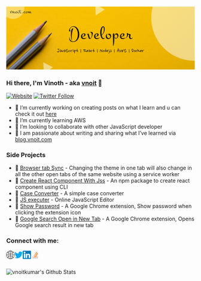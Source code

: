 ![Vnoit](./cover.jpg)

### Hi there, I'm Vinoth - aka [vnoit][website] 👋

[![Website](https://img.shields.io/website?label=vnoit.com&style=for-the-badge&url=https://vnoit.com)](https://vnoit.com)
[![Twitter Follow](https://img.shields.io/twitter/follow/vnoitkumar?color=1DA1F2&logo=twitter&style=for-the-badge)](https://twitter.com/intent/follow?original_referer=https://github.com/vnoitkumar&screen_name=vnoitkumar)

- 🔭 I’m currently working on creating posts on what I learn and u can check it out [here](https://blog.vnoit.com/posts)
- 🌱 I’m currently learning AWS
- 👯 I’m looking to collaborate with other JavaScript developer
- 🔖 I am passionate about writing and sharing what I’ve learned via [blog.vnoit.com](https://blog.vnoit.com)


### Side Projects
- 📌 [Browser tab Sync](https://tab-sync.vnoit.com/) - Changing the theme in one tab will also change in all the other open tabs of the same website using a service worker
- 📌 [Create React Component With Jss](https://www.npmjs.com/package/create-react-component-with-jss) - An npm package to create react component using CLI
- 📌 [Case Converter](https://case-converter.vnoit.com) - A simple case converter
- 📌 [JS executer](https://jsexecuter.vnoit.com) - Online JavaScript Editor
- 📌 [Show Password](https://chrome.google.com/webstore/detail/show-password/gjelmlndokgfcnodogpcijjpoggcdnak) - A Google Chrome extension, Show password when clicking the extension icon
- 📌 [Google Search Open in New Tab](https://chrome.google.com/webstore/detail/google-search-open-in-new/eejfhilgmkohahomgoidbbjodlancndk) - A Google Chrome extension, Opens Google search result in new tab

### Connect with me:

[<img align="left" alt="vnoit.com" width="22px" src="./web.svg" />][website]
[<img align="left" alt="Vnoit | Twitter" width="22px" src="./twitter.svg" />][twitter]
[<img align="left" alt="Vnoit | LinkedIn" width="22px" src="./linkedin.svg" />][linkedin]
[<img align="left" alt="Vnoit | LinkedIn" width="24px" src="./so-icon.svg" />][stackoverflow]

<br /><br />

<!-- ### Languages / Frameworks / Libraries / Tools:
### 📕 Latest Blog Posts
https://github.com/codeSTACKr/codeSTACKr
➡️ [more blog posts...][blog] -->

<img class="github-stats" alt="vnoitkumar's Github Stats" src="https://github-readme-stats.codestackr.vercel.app/api?username=vnoitkumar&show_icons=true" />

[website]: https://vnoit.com
[blog]: https://blog.vnoit.com
[twitter]: https://twitter.com/vnoitkumar
[linkedin]: https://www.linkedin.com/in/vnoitkumar
[stackoverflow]: https://stackoverflow.com/users/5154807/vnoitkumar
